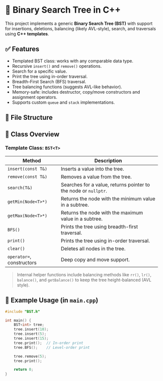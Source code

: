 # 📘 Binary Search Tree in C++

This project implements a generic **Binary Search Tree (BST)** with support for insertions, deletions, balancing (likely AVL-style), search, and traversals using **C++ templates**.

## ✅ Features

- Templated BST class: works with any comparable data type.
- Recursive `insert()` and `remove()` operations.
- Search for a specific value.
- Print the tree using in-order traversal.
- Breadth-First Search (BFS) traversal.
- Tree balancing functions (suggests AVL-like behavior).
- Memory-safe: includes destructor, copy/move constructors and assignment operators.
- Supports custom `queue` and `stack` implementations.

## 📁 File Structure


## 🧱 Class Overview

### Template Class: `BST<T>`

| Method | Description |
|--------|-------------|
| `insert(const T&)` | Inserts a value into the tree. |
| `remove(const T&)` | Removes a value from the tree. |
| `search(T&)` | Searches for a value, returns pointer to the node or `nullptr`. |
| `getMin(Node<T>*)` | Returns the node with the minimum value in a subtree. |
| `getMax(Node<T>*)` | Returns the node with the maximum value in a subtree. |
| `BFS()` | Prints the tree using breadth-first traversal. |
| `print()` | Prints the tree using in-order traversal. |
| `clear()` | Deletes all nodes in the tree. |
| `operator=`, constructors | Deep copy and move support. |

> Internal helper functions include balancing methods like `rr()`, `lr()`, `balance()`, and `getBalance()` to keep the tree height-balanced (AVL style).

## 🧪 Example Usage (in `main.cpp`)

```cpp
#include "BST.h"

int main() {
    BST<int> tree;
    tree.insert(10);
    tree.insert(5);
    tree.insert(15);
    tree.print();  // In-order print
    tree.BFS();    // Level-order print

    tree.remove(5);
    tree.print();

    return 0;
}

